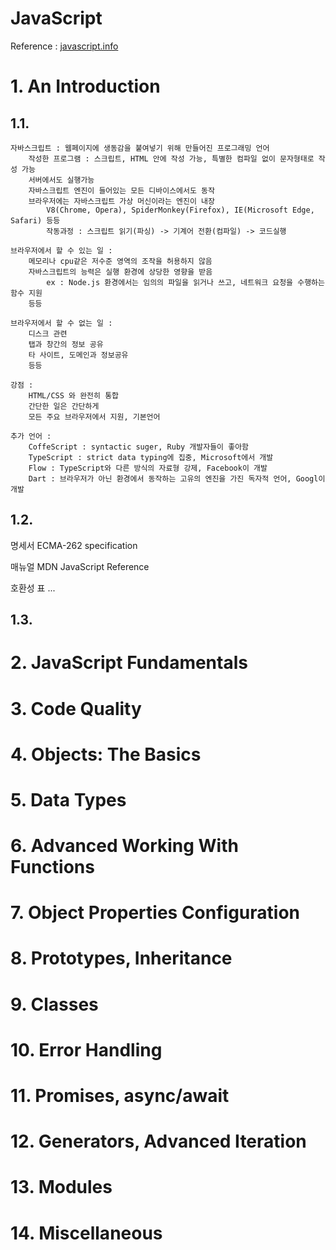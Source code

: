 JavaScript
===
Reference : [javascript.info](javascript.info "javascript.info")  

# 1. An Introduction
## 1.1. 
```
자바스크립트 : 웹페이지에 생동감을 붙여넣기 위해 만들어진 프로그래밍 언어  
    작성한 프로그램 : 스크립트, HTML 안에 작성 가능, 특별한 컴파일 없이 문자형태로 작성 가능
    서버에서도 실행가능  
    자바스크립트 엔진이 들어있는 모든 디바이스에서도 동작  
    브라우저에는 자바스크립트 가상 머신이라는 엔진이 내장  
        V8(Chrome, Opera), SpiderMonkey(Firefox), IE(Microsoft Edge, Safari) 등등
        작동과정 : 스크립트 읽기(파싱) -> 기계어 전환(컴파일) -> 코드실행  
    
브라우저에서 할 수 있는 일 :
    메모리나 cpu같은 저수준 영역의 조작을 허용하지 않음
    자바스크립트의 능력은 실행 환경에 상당한 영향을 받음
        ex : Node.js 환경에서는 임의의 파일을 읽거나 쓰고, 네트워크 요청을 수행하는 함수 지원
    등등

브라우저에서 할 수 없는 일 :
    디스크 관련
    탭과 창간의 정보 공유
    타 사이트, 도메인과 정보공유
    등등
    
강점 :
    HTML/CSS 와 완전히 통합
    간단한 일은 간단하게
    모든 주요 브라우저에서 지원, 기본언어

추가 언어 : 
    CoffeScript : syntactic suger, Ruby 개발자들이 좋아함
    TypeScript : strict data typing에 집중, Microsoft에서 개발
    Flow : TypeScript와 다른 방식의 자료형 강제, Facebook이 개발
    Dart : 브라우저가 아닌 환경에서 동작하는 고유의 엔진을 가진 독자적 언어, Googl이 개발
```

## 1.2.
명세서
    ECMA-262 specification

매뉴얼
    MDN JavaScript Reference

호환성 표
    ...

## 1.3.


# 2. JavaScript Fundamentals
# 3. Code Quality
# 4. Objects: The Basics
# 5. Data Types
# 6. Advanced Working With Functions
# 7. Object Properties Configuration
# 8. Prototypes, Inheritance
# 9. Classes
# 10. Error Handling
# 11. Promises, async/await
# 12. Generators, Advanced Iteration
# 13. Modules
# 14. Miscellaneous